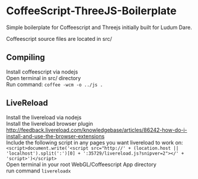 CoffeeScript-ThreeJS-Boilerplate
================================

Simple boilerplate for Coffeescript and Threejs initially built for Ludum Dare.

Coffeescript source files are located in src/


Compiling
---------
Install coffeescript via nodejs  
Open terminal in src/ directory  
Run command: `coffee -wcm -o ../js .`  

LiveReload
----------
Install the livereload via nodejs  
Install the livereload browser plugin  
  http://feedback.livereload.com/knowledgebase/articles/86242-how-do-i-install-and-use-the-browser-extensions  
Include the following script in any pages you want livereload to work on:  
  `<script>document.write('<script src="http://' + (location.host || 'localhost').split(':')[0] +
':35729/livereload.js?snipver=2"></' + 'script>')</script>`  
Open terminal in your root WebGL/Coffeescript App directory  
  run command `livereloadx`  
